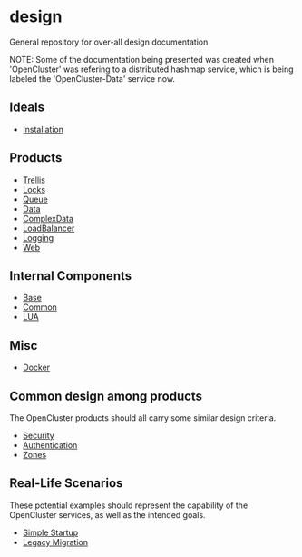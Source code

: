 # design
General repository for over-all design documentation.

NOTE: Some of the documentation being presented was created when 'OpenCluster' was refering to a distributed hashmap service, which is being labeled the 'OpenCluster-Data' service now.

## Ideals

* [Installation](Installation.md)

## Products

* [Trellis](Trellis/Trellis.md)
* [Locks](Locks/Locks.md)
* [Queue](Queue/Queue.md)
* [Data](Data/Data.md)
* [ComplexData](ComplexData/ComplexData.md)
* [LoadBalancer](LoadBalancer/LoadBalancer.md)
* [Logging](Logging/Logging.md)
* [Web](Web/Web.md)

## Internal Components

* [Base](Base/Base.md)
* [Common](Common/Common.md)
* [LUA](LUA.md)

## Misc

* [Docker](Docker.md)


## Common design among products

The OpenCluster products should all carry some similar design criteria.

* [Security](Security.md)
* [Authentication](Authentication.md)
* [Zones](Zones.md)

## Real-Life Scenarios

These potential examples should represent the capability of the OpenCluster services, as well as the intended goals.

* [Simple Startup](Examples/SimpleStartup.md)
* [Legacy Migration](Examples/LegacyMigration.md)
